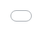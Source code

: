 ```yaml
---
title: Rising Pillars
subtitle:
date: 2020-01-29 12:00:00
template: post
category: code sketch
tags:
  - "code sketch"
  - "threejs"
thumbnail: media/code/sketch-7/thumb.jpg
options:
  - hideDesc
slug: "sketch-7"
draft: false
---
```


<style type="text/css">
.resp-iframe {
    position: absolute;
    top: 0;
    left: 0;
    width: 100%;
    height: 100%;
    border: 0;
}
</style>

<div class="threejs-viz-container">
  <iframe id="sketch-7"
      class="resp-iframe"
      title="sketch-7"
      src="/visualizations/viz-rising-pillars"
      scrolling="no">
  </iframe>
</div>

See the code at...
